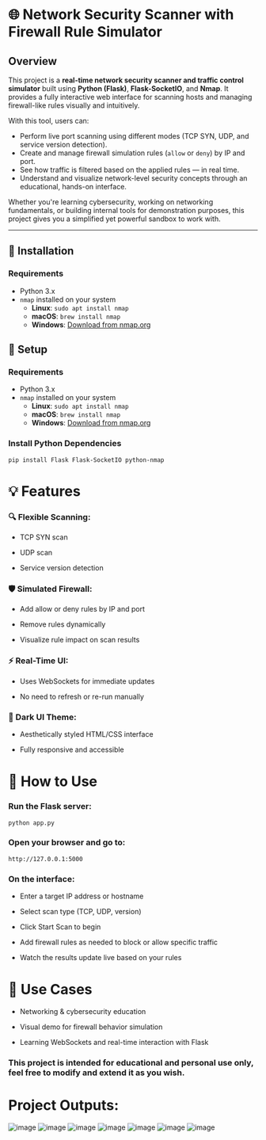 # 🌐 Network Security Scanner with Firewall Rule Simulator

## Overview

This project is a **real-time network security scanner and traffic control simulator** built using **Python (Flask)**, **Flask-SocketIO**, and **Nmap**. It provides a fully interactive web interface for scanning hosts and managing firewall-like rules visually and intuitively.

With this tool, users can:

- Perform live port scanning using different modes (TCP SYN, UDP, and service version detection).
- Create and manage firewall simulation rules (`allow` or `deny`) by IP and port.
- See how traffic is filtered based on the applied rules — in real time.
- Understand and visualize network-level security concepts through an educational, hands-on interface.

Whether you're learning cybersecurity, working on networking fundamentals, or building internal tools for demonstration purposes, this project gives you a simplified yet powerful sandbox to work with.

---

## 🔧 Installation

### Requirements

- Python 3.x
- `nmap` installed on your system  
  - **Linux**: `sudo apt install nmap`  
  - **macOS**: `brew install nmap`  
  - **Windows**: [Download from nmap.org](https://nmap.org/download.html)

## 🔧 Setup

### Requirements

- Python 3.x
- `nmap` installed on your system  
  - **Linux**: `sudo apt install nmap`  
  - **macOS**: `brew install nmap`  
  - **Windows**: [Download from nmap.org](https://nmap.org/download.html)

### Install Python Dependencies

`pip install Flask Flask-SocketIO python-nmap`

# 💡 Features
### 🔍 Flexible Scanning:

- TCP SYN scan

- UDP scan

- Service version detection

### 🛡️ Simulated Firewall:

- Add allow or deny rules by IP and port

- Remove rules dynamically

- Visualize rule impact on scan results

### ⚡ Real-Time UI:

- Uses WebSockets for immediate updates

- No need to refresh or re-run manually

### 🌙 Dark UI Theme:

- Aesthetically styled HTML/CSS interface

- Fully responsive and accessible

# 🚀 How to Use
### Run the Flask server:

`python app.py`

### Open your browser and go to:

`http://127.0.0.1:5000`

### On the interface:

- Enter a target IP address or hostname

- Select scan type (TCP, UDP, version)

- Click Start Scan to begin

- Add firewall rules as needed to block or allow specific traffic

- Watch the results update live based on your rules

# 🎯 Use Cases
- Networking & cybersecurity education

- Visual demo for firewall behavior simulation

- Learning WebSockets and real-time interaction with Flask


### This project is intended for educational and personal use only, feel free to modify and extend it as you wish.

# Project Outputs:
![image](https://github.com/user-attachments/assets/835452ad-53fe-4a72-95fb-2d10ef137244)
![image](https://github.com/user-attachments/assets/ed408bd8-2899-46ca-8602-b859de911bfe)
![image](https://github.com/user-attachments/assets/49be1d39-80d7-42fe-aebe-13d4cb53d3bb)
![image](https://github.com/user-attachments/assets/07933a1b-165b-4cea-849f-f09c5c352c77)
![image](https://github.com/user-attachments/assets/79158ad0-aad9-4f6c-84ff-d94dbcddc1f8)
![image](https://github.com/user-attachments/assets/34830946-a0d8-4aa3-b48e-ab47cb8dab94)
![image](https://github.com/user-attachments/assets/2d6fa1e7-99c5-4385-b029-829c15bc797a)








